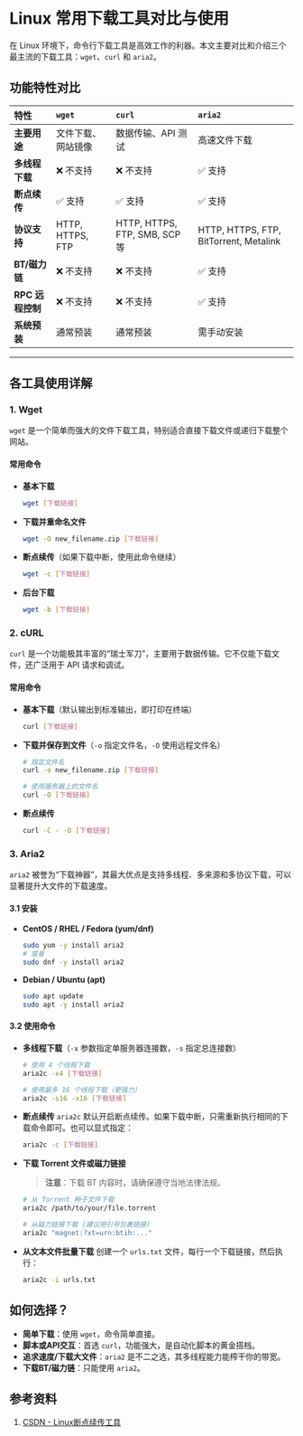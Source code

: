 # Linux 常用下载工具对比与使用

在 Linux 环境下，命令行下载工具是高效工作的利器。本文主要对比和介绍三个最主流的下载工具：`wget`、`curl` 和 `aria2`。

## 功能特性对比

| 特性 | `wget` | `curl` | `aria2` |
| :--- | :--- | :--- | :--- |
| **主要用途** | 文件下载、网站镜像 | 数据传输、API 测试 | 高速文件下载 |
| **多线程下载** | ❌ 不支持 | ❌ 不支持 | ✅ 支持 |
| **断点续传** | ✅ 支持 | ✅ 支持 | ✅ 支持 |
| **协议支持** | HTTP, HTTPS, FTP | HTTP, HTTPS, FTP, SMB, SCP 等 | HTTP, HTTPS, FTP, BitTorrent, Metalink |
| **BT/磁力链** | ❌ 不支持 | ❌ 不支持 | ✅ 支持 |
| **RPC 远程控制**| ❌ 不支持 | ❌ 不支持 | ✅ 支持 |
| **系统预装** | 通常预装 | 通常预装 | 需手动安装 |

---

## 各工具使用详解

### 1. Wget

`wget` 是一个简单而强大的文件下载工具，特别适合直接下载文件或递归下载整个网站。

#### 常用命令

-   **基本下载**
    ```bash
    wget [下载链接]
    ```

-   **下载并重命名文件**
    ```bash
    wget -O new_filename.zip [下载链接]
    ```

-   **断点续传**（如果下载中断，使用此命令继续）
    ```bash
    wget -c [下载链接]
    ```

-   **后台下载**
    ```bash
    wget -b [下载链接]
    ```

### 2. cURL

`curl` 是一个功能极其丰富的“瑞士军刀”，主要用于数据传输。它不仅能下载文件，还广泛用于 API 请求和调试。

#### 常用命令

-   **基本下载**（默认输出到标准输出，即打印在终端）
    ```bash
    curl [下载链接]
    ```

-   **下载并保存到文件**（`-o` 指定文件名，`-O` 使用远程文件名）
    ```bash
    # 指定文件名
    curl -o new_filename.zip [下载链接]
    
    # 使用服务器上的文件名
    curl -O [下载链接]
    ```

-   **断点续传**
    ```bash
    curl -C - -O [下载链接]
    ```

### 3. Aria2

`aria2` 被誉为“下载神器”，其最大优点是支持多线程、多来源和多协议下载，可以显著提升大文件的下载速度。

#### 3.1 安装

-   **CentOS / RHEL / Fedora (yum/dnf)**
    ```bash
    sudo yum -y install aria2
    # 或者
    sudo dnf -y install aria2
    ```

-   **Debian / Ubuntu (apt)**
    ```bash
    sudo apt update
    sudo apt -y install aria2
    ```

#### 3.2 使用命令

-   **多线程下载**（`-x` 参数指定单服务器连接数，`-s` 指定总连接数）
    ```bash
    # 使用 4 个线程下载
    aria2c -x4 [下载链接]
    
    # 使用最多 16 个线程下载（更强力）
    aria2c -s16 -x16 [下载链接]
    ```

-   **断点续传**
    `aria2c` 默认开启断点续传。如果下载中断，只需重新执行相同的下载命令即可。也可以显式指定：
    ```bash
    aria2c -c [下载链接]
    ```

-   **下载 Torrent 文件或磁力链接**
    > **注意**：下载 BT 内容时，请确保遵守当地法律法规。

    ```bash
    # 从 Torrent 种子文件下载
    aria2c /path/to/your/file.torrent
    
    # 从磁力链接下载 (建议用引号包裹链接)
    aria2c "magnet:?xt=urn:btih:..."
    ```

-   **从文本文件批量下载**
    创建一个 `urls.txt` 文件，每行一个下载链接，然后执行：
    ```bash
    aria2c -i urls.txt
    ```

## 如何选择？

-   **简单下载**：使用 `wget`，命令简单直接。
-   **脚本或API交互**：首选 `curl`，功能强大，是自动化脚本的黄金搭档。
-   **追求速度/下载大文件**：`aria2` 是不二之选，其多线程能力能榨干你的带宽。
-   **下载BT/磁力链**：只能使用 `aria2`。

## 参考资料

1.  [CSDN - Linux断点续传工具](https://blog.csdn.net/weixin_34080903/article/details/85504081)